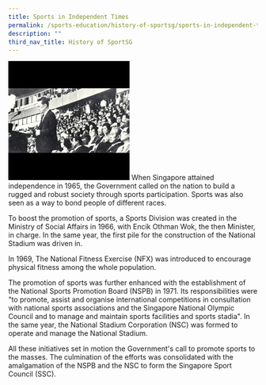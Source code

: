 ```yaml
---
title: Sports in Independent Times
permalink: /sports-education/history-of-sportsg/sports-in-independent-times/
description: ""
third_nav_title: History of SportSG
---
```

![Sports in Independent Singapore](/images/Sport%20Education/History%20of%20Singapore%20Sports/Sports%20in%20Independent%20Times/Sports_in_independent_singapore.jpeg)
When Singapore attained independence in 1965, the Government called on the nation to build a rugged and robust society through sports participation. Sports was also seen as a way to bond people of different races.

To boost the promotion of sports, a Sports Division was created in the Ministry of Social Affairs in 1966, with Encik Othman Wok, the then Minister, in charge. In the same year, the first pile for the construction of the National Stadium was driven in. 

In 1969, The National Fitness Exercise (NFX) was introduced to encourage physical fitness among the whole population.

The promotion of sports was further enhanced with the establishment of the National Sports Promotion Board (NSPB) in 1971. Its responsibilities were "to promote, assist and organise international competitions in consultation with national sports associations and the Singapore National Olympic Council and to manage and maintain sports facilities and sports stadia". In the same year, the National Stadium Corporation (NSC) was formed to operate and manage the National Stadium. 

All these initiatives set in motion the Government's call to promote sports to the masses. The culmination of the efforts was consolidated with the amalgamation of the NSPB and the NSC to form the Singapore Sport Council (SSC).